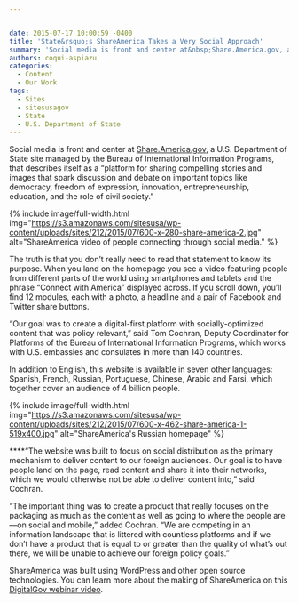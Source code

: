 ```yaml
---


date: 2015-07-17 10:00:59 -0400
title: 'State&rsquo;s ShareAmerica Takes a Very Social Approach'
summary: 'Social media is front and center at&nbsp;Share.America.gov, a U.S. Department of State site managed by the Bureau of International Information Programs, that describes itself as a &ldquo;platform for sharing compelling stories and images that spark discussion and debate on important topics like democracy, freedom of expression, innovation, entrepreneurship, education, and the role of civil society.&rdquo;'
authors: coqui-aspiazu
categories:
  - Content
  - Our Work
tags:
  - Sites
  - sitesusagov
  - State
  - U.S. Department of State
---
```


Social media is front and center at [Share.America.gov](https://share.america.gov/), a U.S. Department of State site managed by the Bureau of International Information Programs, that describes itself as a “platform for sharing compelling stories and images that spark discussion and debate on important topics like democracy, freedom of expression, innovation, entrepreneurship, education, and the role of civil society.”


{% include image/full-width.html img="https://s3.amazonaws.com/sitesusa/wp-content/uploads/sites/212/2015/07/600-x-280-share-america-2.jpg" alt="ShareAmerica video of people connecting through social media." %}

The truth is that you don’t really need to read that statement to know its purpose. When you land on the homepage you see a video featuring people from different parts of the world using smartphones and tablets and the phrase “Connect with America” displayed across. If you scroll down, you’ll find 12 modules, each with a photo, a headline and a pair of Facebook and Twitter share buttons.

“Our goal was to create a digital-first platform with socially-optimized content that was policy relevant,” said Tom Cochran, Deputy Coordinator for Platforms of the Bureau of International Information Programs, which works with U.S. embassies and consulates in more than 140 countries.

In addition to English, this website is available in seven other languages: Spanish, French, Russian, Portuguese, Chinese, Arabic and Farsi, which together cover an audience of 4 billion people.


{% include image/full-width.html img="https://s3.amazonaws.com/sitesusa/wp-content/uploads/sites/212/2015/07/600-x-462-share-america-1-519x400.jpg" alt="ShareAmerica's Russian homepage" %}

****&#8220;The website was built to focus on social distribution as the primary mechanism to deliver content to our foreign audiences. Our goal is to have people land on the page, read content and share it into their networks, which we would otherwise not be able to deliver content into,&#8221; said Cochran.

&#8220;The important thing was to create a product that really focuses on the packaging as much as the content as well as going to where the people are—on social and mobile,” added Cochran. “We are competing in an information landscape that is littered with countless platforms and if we don’t have a product that is equal to or greater than the quality of what’s out there, we will be unable to achieve our foreign policy goals.”

ShareAmerica was built using WordPress and other open source technologies. You can learn more about the making of ShareAmerica on this [DigitalGov webinar video](https://www.youtube.com/watch?v=_DgXhA6aWjs).